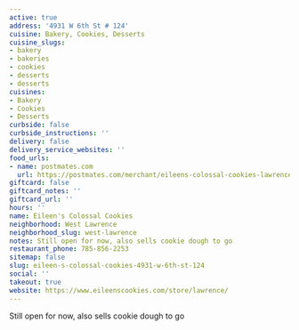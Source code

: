 ```yaml
---
active: true
address: '4931 W 6th St # 124'
cuisine: Bakery, Cookies, Desserts
cuisine_slugs:
- bakery
- bakeries
- cookies
- desserts
- desserts
cuisines:
- Bakery
- Cookies
- Desserts
curbside: false
curbside_instructions: ''
delivery: false
delivery_service_websites: ''
food_urls:
- name: postmates.com
  url: https://postmates.com/merchant/eileens-colossal-cookies-lawrence
giftcard: false
giftcard_notes: ''
giftcard_url: ''
hours: ''
name: Eileen's Colossal Cookies
neighborhood: West Lawrence
neighborhood_slug: west-lawrence
notes: Still open for now, also sells cookie dough to go
restaurant_phone: 785-856-2253
sitemap: false
slug: eileen-s-colossal-cookies-4931-w-6th-st-124
social: ''
takeout: true
website: https://www.eileenscookies.com/store/lawrence/
---
```


Still open for now, also sells cookie dough to go